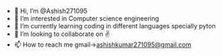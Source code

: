 - 👋 Hi, I’m @Ashish271095
- 👀 I’m interested in Computer science engineering 
- 🌱 I’m currently learning coding in different languages specially pyton
- 💞️ I’m looking to collaborate on ✌️
- 📫 How to reach me gmail->ashishkumar271095@gmail.com

<!---
Ashish271095/Ashish271095 is a ✨ special ✨ repository because its `README.md` (this file) appears on your GitHub profile.
You can click the Preview link to take a look at your changes.
--->
